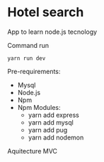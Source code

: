# Hotel search

App to learn node.js tecnology

Command run
```
yarn run dev
```
Pre-requirements:
  - Mysql
  - Node.js
  - Npm
  - Npm Modules:
    - yarn add express
    - yarn add mysql
    - yarn add pug
    - yarn add nodemon
    
Aquitecture MVC
